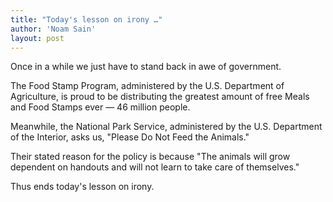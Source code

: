 ```yaml
---
title: "Today's lesson on irony …"
author: 'Noam Sain'
layout: post
---
```


Once in a while we just have to stand back in awe of government.

The Food Stamp Program, administered by the U.S. Department of Agriculture, is proud to be distributing the greatest amount of free Meals and Food Stamps ever — 46 million people.

Meanwhile, the National Park Service, administered by the U.S. Department of the Interior, asks us, "Please Do Not Feed the Animals."

Their stated reason for the policy is because "The animals will grow dependent on handouts and will not learn to take care of themselves."

Thus ends today's lesson on irony.